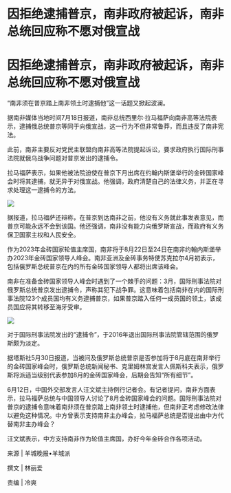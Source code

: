 # 因拒绝逮捕普京，南非政府被起诉，南非总统回应称不愿对俄宣战

# 因拒绝逮捕普京，南非政府被起诉，南非总统回应称不愿对俄宣战

“南非须在普京踏上南非领土时逮捕他”这一话题又掀起波澜。

据南非媒体当地时间7月18日报道，南非总统西里尔·拉马福萨向南非高等法院表示，逮捕俄总统普京等同于向俄宣战，这一行为不但非常鲁莽，而且违反了南非宪法。

此前，南非主要反对党民主联盟向南非高等法院提起诉讼，要求政府执行国际刑事法院就俄乌战争问题对普京发出的逮捕令。

拉马福萨表示，如果他被法院迫使在普京下月出席在约翰内斯堡举行的金砖国家峰会时将其逮捕，就无异于对俄宣战。他强调，政府清楚自己的法律义务，并正在寻求处理这一逮捕令的方法。

![](https://inews.gtimg.com/om_bt/O3pRlVh_QTFFAJfMQQXuwbMaDF5pjCynqo7o3KQUsLLPYAA/1000)

据报道，拉马福萨还辩称，在普京到达南非之前，他没有义务就此事发表意见，而普京可能永远不会到该国。他还强调，南非没有能力向俄罗斯宣战，而政府有义务保卫国家主权和人民安全。

作为2023年金砖国家轮值主席国，南非将于8月22日至24日在南非约翰内斯堡举办2023年金砖国家领导人峰会。南非亚洲及金砖事务特使苏克拉尔4月初表示，包括俄罗斯总统普京在内的所有金砖国家领导人都将出席该峰会。

南非在准备金砖国家领导人峰会时遇到了一个棘手的问题：3月，国际刑事法院对俄罗斯总统普京发出逮捕令，声称其犯下战争罪。这意味着包括南非在内的国际刑事法院123个成员国均有义务逮捕普京，如果普京踏入任何一成员国的领土，该成员国应将其转移至海牙受审。

![](https://inews.gtimg.com/om_bt/OvVW1IjZXn7k8FFILFzxasNUgSCEfh6HsFzxP2YCls_H8AA/1000)

对于国际刑事法院发出的“逮捕令”，于2016年退出国际刑事法院管辖范围的俄罗斯颇为淡定。

据塔斯社5月30日报道，当被问及俄罗斯总统普京是否参加将于8月底在南非举行的金砖国家峰会时，俄罗斯总统新闻秘书、克里姆林宫发言人佩斯科夫表示，俄罗斯将派适当级别代表参加8月的金砖国家峰会，后期会告知“所有细节”。

6月12日，中国外交部发言人汪文斌主持例行记者会。有记者提问，南非方面表示，拉马福萨总统与中国领导人讨论了8月金砖国家峰会的问题。国际刑事法院对普京的逮捕令意味着南非须在普京踏上南非领土时逮捕他，但南非正考虑修改法律以避免这种情况。中方曾表示支持南非主办峰会，拉马福萨总统是否提出由中方代替南非主办峰会？

汪文斌表示，中方支持南非作为轮值主席国，办好今年金砖合作各项活动。

来源 | 羊城晚报•羊城派

撰文 | 林丽爱

责编 | 冷爽

